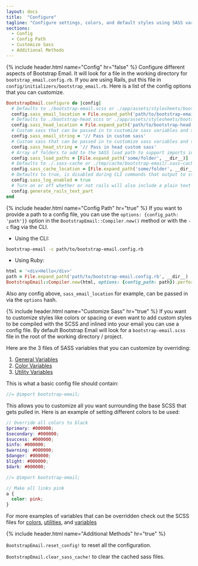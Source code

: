 ```yaml
---
layout: docs
title:  "Configure"
tagline: "Configure settings, colors, and default styles using SASS variables."
sections:
  - Config
  - Config Path
  - Customize Sass
  - Additional Methods
---
```

{% include header.html name="Config" hr="false" %}
Configure different aspects of Bootstrap Email. It will look for a file in the working directory for `bootstrap_email.config.rb`. If you are using Rails, put this file in `config/initializers/bootstrap_email.rb`. Here is a list of the config options that you can customize.
```ruby
BootstrapEmail.configure do |config|
  # Defaults to ./bootstrap-email.scss or ./app/assets/stylesheets/bootstrap-email.scss in rails
  config.sass_email_location = File.expand_path('path/to/bootstrap-email.scss', __dir__)
  # Defaults to ./bootstrap-head.scss or ./app/assets/stylesheets/bootstrap-head.scss in rails
  config.sass_head_location = File.expand_path('path/to/bootstrap-head.scss', __dir__)
  # Custom sass that can be passed in to customize sass variables and such for the email sass
  config.sass_email_string = '// Pass in custom sass'
  # Custom sass that can be passed in to customize sass variables and such for the head sass
  config.sass_head_string = '// Pass in head custom sass'
  # Array of folders to add to the SASS load path to support imports in the custom SASS files
  config.sass_load_paths = [File.expand_path('some/folder', __dir__)]
  # Defaults to ./.sass-cache or ./tmp/cache/bootstrap-email/.sass-cache in rails
  config.sass_cache_location = [File.expand_path('some/folder', __dir__)]
  # Defaults to true, is disabled during CLI commands that output to standard out
  config.sass_log_enabled = true
  # Turn on or off whether or not rails will also include a plain text email part, Default: true
  config.generate_rails_text_part
end
```

{% include header.html name="Config Path" hr="true" %}
If you want to provide a path to a config file, you can use the `options: {config_path: 'path'}}` option in the `BootstrapEmail::Compiler.new()` method or with the `-c` flag via the CLI.
- Using the CLI:
```bash
bootstrap-email -c path/to/bootstrap-email.config.rb
```
- Using Ruby:
```ruby
html = '<div>Hello</div>'
path = File.expand_path('path/to/bootstrap-email.config.rb', __dir__)
BootstrapEmail::Compiler.new(html, options: {config_path: path}).perform_full_compile
```
Also any config above, `sass_email_location` for example, can be passed in via the `options` hash.

{% include header.html name="Customize Sass" hr="true" %}
If you want to customize styles like colors or spacing or even want to add custom styles to be compiled with the SCSS and inlined into your email you can use a config file. By default Bootstrap Email will look for a `bootstrap-email.scss` file in the root of the working directory / project.

Here are the 3 files of SASS variables that you can customize by overriding:
1. [General Variables](https://github.com/bootstrap-email/bootstrap-email/blob/master/core/scss/_variables.scss)
2. [Color Variables](https://github.com/bootstrap-email/bootstrap-email/blob/master/core/scss/_colors.scss)
2. [Utility Variables](https://github.com/bootstrap-email/bootstrap-email/blob/master/core/scss/_utilities.scss)

This is what a basic config file should contain:
```scss
//= @import bootstrap-email;
```

 This allows you to customize all you want surrounding the base SCSS that gets pulled in. Here is an example of setting different colors to be used:
```scss
// Override all colors to black
$primary: #000000;
$secondary: #000000;
$success: #000000;
$info: #000000;
$warning: #000000;
$danger: #000000;
$light: #000000;
$dark: #000000;

//= @import bootstrap-email;

// Make all links pink
a {
  color: pink;
}
```
For more examples of variables that can be overridden check out the SCSS files for [colors](https://github.com/bootstrap-email/bootstrap-email/blob/v1-dev/core/scss/_colors.scss), [utilities](https://github.com/bootstrap-email/bootstrap-email/blob/v1-dev/core/scss/_utilities.scss), and [variables](https://github.com/bootstrap-email/bootstrap-email/blob/v1-dev/core/scss/_variables.scss)

{% include header.html name="Additional Methods" hr="true" %}

`BootstrapEmail.reset_config!` to reset all the configuration.

`BootstrapEmail.clear_sass_cache!` to clear the cached sass files.
